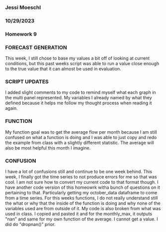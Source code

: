### Jessi Moeschl
### 10/29/2023
### Homework 9


### FORECAST GENERATION

This week, I still chose to base my values a bit off of looking at current conditions, but this past weeks script was able to run a value close enough to the true value that it can almost be used in evaluation.

### SCRIPT UPDATES

I added slight comments to my code to remind myself what each graph in the multi panel represented.  My variables I already named by what they defined because it helps me follow my thought process when reading it again.

### FUNCTION

My function goal was to get the average flow per month because I am still confused on what a function is doing and I was able to just copy and redo the example from class with a slightly different statistic.  The average will also be most helpful this month I imagine.  


### CONFUSION

I have a lot of confusions still and continue to be one week behind.  This week, I finally got the time series to not produce errors for me so that was cool.  I am not sure how to convert my current code to that format though.  I have another code version of this homeowrk witha  bunch of questions on it pertaining to that.  Particularly getting my october_data dataframe to come from a time series.  For this weeks functions, I do not really understand still the what or why that the inside of the function is doing and why none of the variables used are from outside of it.  My code is also broken from what was used in class.  I copied and pasted it and for the monthly_max, it outputs "nan" and same for my own function of the average.  I cannot get a value.  I did do "dropnan()" prior.